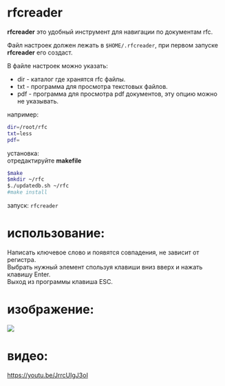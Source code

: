 # rfcreader
**rfcreader** это удобный инструмент для навигации по документам rfc.

Файл настроек должен лежать в `$HOME/.rfcreader`, при первом запуске
**rfcreader** его создаст.

В файле настроек можно указать:
* dir - каталог где хранятся rfc файлы.
* txt - программа для просмотра текстовых файлов.
* pdf - программа для просмотра pdf документов, эту опцию можно не
  указывать.

например:
```bash
dir=/root/rfc
txt=less
pdf=
```

установка:<br>
отредактируйте **makefile**
```bash
$make
$mkdir ~/rfc
$./updatedb.sh ~/rfc
#make install
```

запуск:
`rfcreader`

# использование:

Написать ключевое слово и появятся совпадения, не зависит от регистра.<br>
Выбрать нужный элемент спользуя клавиши вниз вверх и нажать клавишу Enter.<br> 
Выход из программы клавиша ESC.<br>

# изображение:
![](http://i.imgur.com/0rbf9g2.png)

# видео:
<a href=https://youtu.be/JrrcUIgJ3oI>https://youtu.be/JrrcUIgJ3oI<a/>

